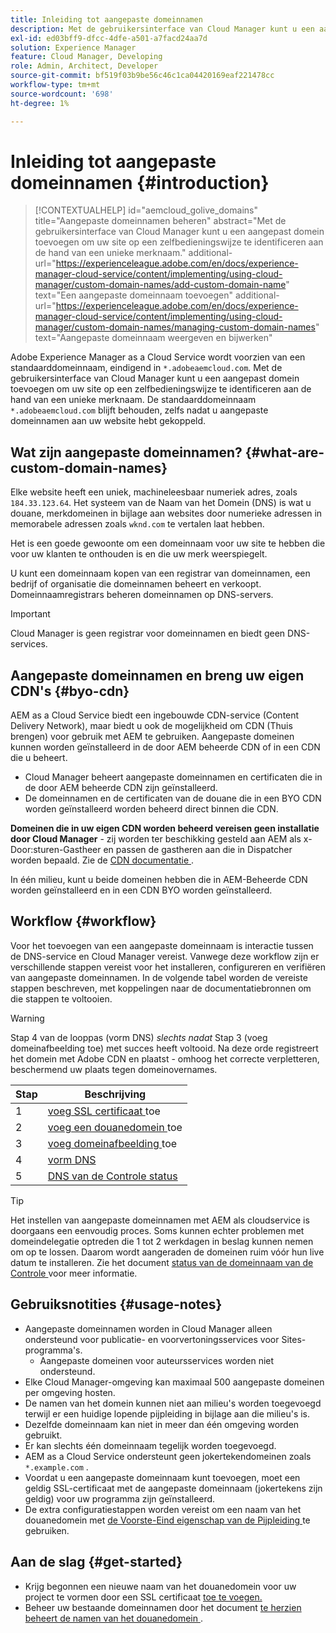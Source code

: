 ```yaml
---
title: Inleiding tot aangepaste domeinnamen
description: Met de gebruikersinterface van Cloud Manager kunt u een aangepast domein toevoegen om uw site op een zelfbedieningswijze te identificeren aan de hand van een unieke merknaam.
exl-id: ed03bff9-dfcc-4dfe-a501-a7facd24aa7d
solution: Experience Manager
feature: Cloud Manager, Developing
role: Admin, Architect, Developer
source-git-commit: bf519f03b9be56c46c1ca04420169eaf221478cc
workflow-type: tm+mt
source-wordcount: '698'
ht-degree: 1%

---
```



# Inleiding tot aangepaste domeinnamen {#introduction}

>[!CONTEXTUALHELP]
>id="aemcloud_golive_domains"
>title="Aangepaste domeinnamen beheren"
>abstract="Met de gebruikersinterface van Cloud Manager kunt u een aangepast domein toevoegen om uw site op een zelfbedieningswijze te identificeren aan de hand van een unieke merknaam."
>additional-url="https://experienceleague.adobe.com/en/docs/experience-manager-cloud-service/content/implementing/using-cloud-manager/custom-domain-names/add-custom-domain-name" text="Een aangepaste domeinnaam toevoegen"
>additional-url="https://experienceleague.adobe.com/en/docs/experience-manager-cloud-service/content/implementing/using-cloud-manager/custom-domain-names/managing-custom-domain-names" text="Aangepaste domeinnaam weergeven en bijwerken"

Adobe Experience Manager as a Cloud Service wordt voorzien van een standaarddomeinnaam, eindigend in `*.adobeaemcloud.com`. Met de gebruikersinterface van Cloud Manager kunt u een aangepast domein toevoegen om uw site op een zelfbedieningswijze te identificeren aan de hand van een unieke merknaam. De standaarddomeinnaam `*.adobeaemcloud.com` blijft behouden, zelfs nadat u aangepaste domeinnamen aan uw website hebt gekoppeld.

## Wat zijn aangepaste domeinnamen? {#what-are-custom-domain-names}

Elke website heeft een uniek, machineleesbaar numeriek adres, zoals `184.33.123.64`. Het systeem van de Naam van het Domein (DNS) is wat u douane, merkdomeinen in bijlage aan websites door numerieke adressen in memorabele adressen zoals `wknd.com` te vertalen laat hebben.

Het is een goede gewoonte om een domeinnaam voor uw site te hebben die voor uw klanten te onthouden is en die uw merk weerspiegelt.

U kunt een domeinnaam kopen van een registrar van domeinnamen, een bedrijf of organisatie die domeinnamen beheert en verkoopt. Domeinnaamregistrars beheren domeinnamen op DNS-servers.

>[!IMPORTANT]
>
>Cloud Manager is geen registrar voor domeinnamen en biedt geen DNS-services.

## Aangepaste domeinnamen en breng uw eigen CDN&#39;s {#byo-cdn}

AEM as a Cloud Service biedt een ingebouwde CDN-service (Content Delivery Network), maar biedt u ook de mogelijkheid om CDN (Thuis brengen) voor gebruik met AEM te gebruiken. Aangepaste domeinen kunnen worden geïnstalleerd in de door AEM beheerde CDN of in een CDN die u beheert.

* Cloud Manager beheert aangepaste domeinnamen en certificaten die in de door AEM beheerde CDN zijn geïnstalleerd.
* De domeinnamen en de certificaten van de douane die in een BYO CDN worden geïnstalleerd worden beheerd direct binnen die CDN.

**Domeinen die in uw eigen CDN worden beheerd vereisen geen installatie door Cloud Manager** - zij worden ter beschikking gesteld aan AEM als x-Door:sturen-Gastheer en passen de gastheren aan die in Dispatcher worden bepaald. Zie de [ CDN documentatie ](/help/implementing/dispatcher/cdn.md).

In één milieu, kunt u beide domeinen hebben die in AEM-Beheerde CDN worden geïnstalleerd en in een CDN BYO worden geïnstalleerd.

## Workflow {#workflow}

Voor het toevoegen van een aangepaste domeinnaam is interactie tussen de DNS-service en Cloud Manager vereist. Vanwege deze workflow zijn er verschillende stappen vereist voor het installeren, configureren en verifiëren van aangepaste domeinnamen. In de volgende tabel worden de vereiste stappen beschreven, met koppelingen naar de documentatiebronnen om die stappen te voltooien.

>[!WARNING]
>
>Stap 4 van de looppas (vorm DNS) *slechts nadat* Stap 3 (voeg domeinafbeelding toe) met succes heeft voltooid. Na deze orde registreert het domein met Adobe CDN en plaatst - omhoog het correcte verpletteren, beschermend uw plaats tegen domeinovernames.

| Stap | Beschrijving |
| --- | --- |
| 1 | [ voeg SSL certificaat ](/help/implementing/cloud-manager/managing-ssl-certifications/add-ssl-certificate.md) toe |
| 2 | [ voeg een douanedomein ](/help/implementing/cloud-manager/custom-domain-names/add-custom-domain-name.md) toe |
| 3 | [ voeg domeinafbeelding ](/help/implementing/cloud-manager/custom-domain-names/add-custom-domain-name.md) toe |
| 4 | [ vorm DNS ](/help/implementing/cloud-manager/custom-domain-names/check-domain-name-status.md) |
| 5 | [ DNS van de Controle status ](/help/implementing/cloud-manager/custom-domain-names/check-dns-record-status.md) |

>[!TIP]
>
>Het instellen van aangepaste domeinnamen met AEM als cloudservice is doorgaans een eenvoudig proces. Soms kunnen echter problemen met domeindelegatie optreden die 1 tot 2 werkdagen in beslag kunnen nemen om op te lossen. Daarom wordt aangeraden de domeinen ruim vóór hun live datum te installeren. Zie het document [ status van de domeinnaam van de Controle ](/help/implementing/cloud-manager/custom-domain-names/check-domain-name-status.md) voor meer informatie.

## Gebruiksnotities {#usage-notes}

* Aangepaste domeinnamen worden in Cloud Manager alleen ondersteund voor publicatie- en voorvertoningsservices voor Sites-programma&#39;s.
   * Aangepaste domeinen voor auteursservices worden niet ondersteund.
* Elke Cloud Manager-omgeving kan maximaal 500 aangepaste domeinen per omgeving hosten.
* De namen van het domein kunnen niet aan milieu&#39;s worden toegevoegd terwijl er een huidige lopende pijpleiding in bijlage aan die milieu&#39;s is.
* Dezelfde domeinnaam kan niet in meer dan één omgeving worden gebruikt.
* Er kan slechts één domeinnaam tegelijk worden toegevoegd.
* AEM as a Cloud Service ondersteunt geen jokertekendomeinen zoals `*.example.com` .
* Voordat u een aangepaste domeinnaam kunt toevoegen, moet een geldig SSL-certificaat met de aangepaste domeinnaam (jokertekens zijn geldig) voor uw programma zijn geïnstalleerd.
* De extra configuratiestappen worden vereist om een naam van het douanedomein met [ de Voorste-Eind eigenschap van de Pijpleiding ](/help/sites-cloud/administering/site-creation/enable-front-end-pipeline.md#custom-domains) te gebruiken.

## Aan de slag {#get-started}

* Krijg begonnen een nieuwe naam van het douanedomein voor uw project te vormen door een SSL certificaat [ toe te voegen.](/help/implementing/cloud-manager/managing-ssl-certifications/add-ssl-certificate.md)
* Beheer uw bestaande domeinnamen door het document [ te herzien beheert de namen van het douanedomein ](/help/implementing/cloud-manager/custom-domain-names/managing-custom-domain-names.md).

